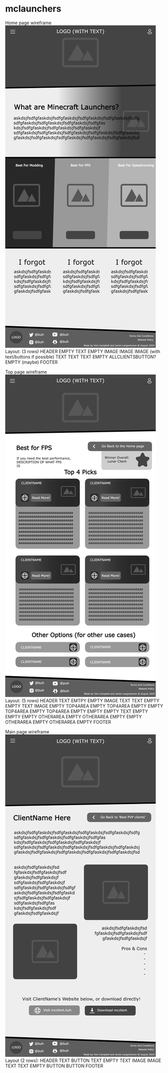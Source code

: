 # mclaunchers

Home page wireframe
![homepage](homepage.png)
Layout: (3 rows)
HEADER
EMPTY TEXT EMPTY
IMAGE IMAGE IMAGE (with text/buttons if possible)
TEXT TEXT TEXT
EMPTY ALLCLIENTSBUTTON? EMPTY (maybe)
FOOTER

Top page wireframe
![toppage](toppage.png)
Layout: (5 rows)
HEADER
TEXT EMTPY EMPTY IMAGE TEXT
TEXT EMPTY EMPTY TEXT IMAGE
EMPTY TOP4AREA EMPTY TOP4AREA EMPTY
EMPTY TOP4AREA EMPTY TOP4AREA EMPTY
EMPTY EMPTY TEXT EMPTY EMPTY
EMPTY OTHERAREA EMPTY OTHERAREA EMPTY
EMPTY OTHERAREA EMPTY OTHERAREA EMPTY
FOOTER

Main page wireframe
![clientpage](clientpage.png)
Layout (2 rows):
HEADER
TEXT BUTTON
TEXT EMPTY
TEXT IMAGE
IMAGE TEXT
TEXT EMPTY
BUTTON BUTTON
FOOTER
